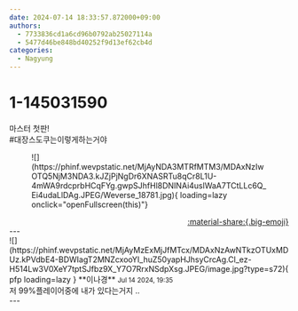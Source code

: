 ```yaml
---
date: 2024-07-14 18:33:57.872000+09:00
authors:
  - 7733836cd1a6cd96b0792ab25027114a
  - 5477d46be848bd40252f9d13ef62cb4d
categories:
  - Nagyung
---
```


# 1-145031590

<div class="post-container" markdown="1">
<div class="content-container md-sidebar__scrollwrap" markdown="1">

마스터 첫판!<br>\#대장스도쿠는이렇게하는거야 
<figure markdown="1">
![](https://phinf.wevpstatic.net/MjAyNDA3MTRfMTM3/MDAxNzIwOTQ5NjM3NDA3.kJZjPjNgDr6XNASRTu8qCr8L1U-4mWA9rdcprbHCqFYg.gwpSJhfHl8DNINAi4uslWaA7TCtLLc6Q_Ei4udaLlDAg.JPEG/Weverse_18781.jpg){ loading=lazy onclick="openFullscreen(this)"}
</figure>


</div>
</div>

<div style="text-align: right;" markdown="1">
<a href="https://weverse.io/fromis9/fanpost/1-145031590" style="text-align: right;">:material-share:{.big-emoji}</a>
</div>
---

<div class="comments-container md-sidebar__scrollwrap" markdown="1">
<div class="comment" markdown="1">
<div class='id-container' markdown="1">
![](https://phinf.wevpstatic.net/MjAyMzExMjJfMTcx/MDAxNzAwNTkzOTUxMDUz.kPVdbE4-BDWIagT2MNZcxooYI_huZ50yapHJhsyCrcAg.Cl_ez-H514Lw3V0XeY7tptSJfbz9X_Y7O7RrxNSdpXsg.JPEG/image.jpg?type=s72){ pfp loading=lazy }
**<span class="artist">이나경</span>** <small>Jul 14 2024, 19:35</small><br>
</div>
<div class='comment-body' markdown="1">
저 99%플레이어중에 내가 있다는거지 ..
</div>
</div>
</div>
---
